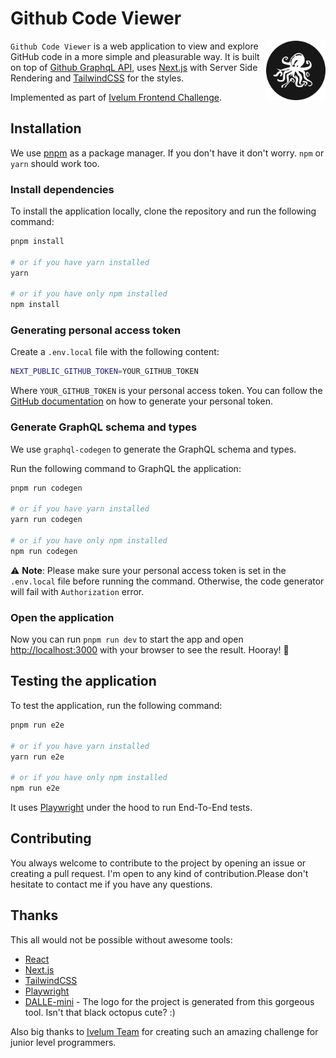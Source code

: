 # Github Code Viewer

<img align="right" width="95" height="95"
alt="Philosopher’s stone, logo of PostCSS"
src="./public/octopus-logo.svg">

`Github Code Viewer` is a web application to view and explore GitHub code in a more simple and pleasurable way. It is
built on top of [Github GraphqL API](https://docs.github.com/en/graphql/guides/introduction-to-graphql),
uses [Next.js](https://nextjs.org/) with Server Side Rendering and [TailwindCSS](https://tailwindcss.com/) for the
styles.

Implemented as part of [Ivelum Frontend Challenge](https://github.com/ivelum/job/blob/master/challenges/frontend.md).

## Installation

We use [pnpm](https://github.com/pnpm/pnpm) as a package manager. If you don't have it don't worry. `npm` or `yarn`
should work too.

### Install dependencies

To install the application locally, clone the repository and run the following command:

```bash
pnpm install

# or if you have yarn installed
yarn

# or if you have only npm installed
npm install
```

### Generating personal access token

Create a `.env.local` file with the following content:

```bash
NEXT_PUBLIC_GITHUB_TOKEN=YOUR_GITHUB_TOKEN
```

Where `YOUR_GITHUB_TOKEN` is your personal access token. You can follow
the [GitHub documentation](https://docs.github.com/en/authentication/keeping-your-account-and-data-secure/creating-a-personal-access-token)
on how to generate your personal token.

### Generate GraphQL schema and types

We use `graphql-codegen` to generate the GraphQL schema and types.

Run the following command to GraphQL the application:

```bash
pnpm run codegen

# or if you have yarn installed
yarn run codegen

# or if you have only npm installed
npm run codegen
```

⚠ **Note**: Please make sure your personal access token is set in the `.env.local` file before running the command.
Otherwise, the code generator will fail with `Authorization` error.

### Open the application

Now you can run `pnpm run dev` to start the app and open [http://localhost:3000](http://localhost:3000) with your
browser to see the result. Hooray! 🎉

## Testing the application

To test the application, run the following command:

```bash
pnpm run e2e

# or if you have yarn installed
yarn run e2e 

# or if you have only npm installed
npm run e2e 
```

It uses [Playwright](https://playwright.dev/) under the hood to run End-To-End tests.

## Contributing

You always welcome to contribute to the project by opening an issue or creating a pull request. I'm open to any kind of
contribution.Please don't hesitate to contact me if you have any questions.

## Thanks

This all would not be possible without awesome tools:

- [React](https://reactjs.org/)
- [Next.js](https://nextjs.org/)
- [TailwindCSS](https://tailwindcss.com/)
- [Playwright](https://playwright.dev/)
- [DALLE-mini](https://huggingface.co/spaces/dalle-mini/dalle-mini) - The logo for the project is generated from this
  gorgeous tool. Isn't that black octopus cute? :)

Also big thanks to [Ivelum Team](https://ivelum.com/) for creating such an amazing challenge for junior level
programmers.